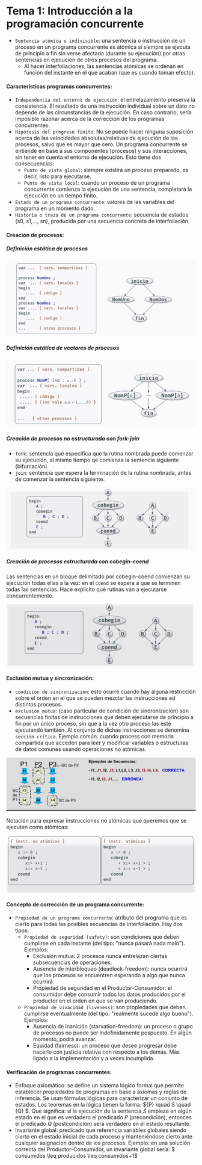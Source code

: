 # Tema 1: Introducción a la programación concurrente

* `Sentencia atómica o indivisible`: una sentencia o instrucción de un proceso en un programa concurrente es atómica si siempre se ejecuta de principio a fin sin verse afectada (durante su ejecución) por otras sentencias en ejecución de otros procesos del programa.
    * Al hacer interfoliaciones, las sentencias atómicas se ordenan en función del instante en el que acaban (que es cuando toman efecto).

  
#### Características programas concurrentes:
* `Independencia del entorno de ejecución`: el entrelazamiento preserva la consistencia. El resultado de una instrucción individual sobre un dato no depende de las circunstancias de la ejecución. En caso contrario, sería imposible razonar acerca de la corrección de los programas concurrentes.
* `Hipótesis del progreso finito`: No se puede hacer ninguna suposición acerca de las velocidades absolutas/relativas de ejecución de los procesos, salvo que es mayor que cero. Un programa concurrente se entiende en base a sus componentes (procesos) y sus interacciones, sin tener en cuenta el entorno de ejecución. Esto tiene dos consecuencias:
    * `Punto de vista global`: siempre existirá un proceso preparado, es decir, listo para ejecutarse.
    * `Punto de vista local`: cuando un proceso de un programa concurrente comienza la ejecución de una sentencia, completará la ejecución en un tiempo finito.
* `Estado de un programa concurrente`: valores de las variables del programa en un momento dado.
* `Historia o traza de un programa concurrente`: secuencia de estados (s0, s1,..., sn), producida por una secuencia concreta de interfoliación.
  
#### Creación de procesos:

##### Definición estática de procesos

![alt text](./images/1.png "definicion estatica de procesos")

##### Definición estática de vectores de procesos

![alt text](./images/2.png "definicion estatica de vectores de procesos")


##### Creación de procesos no estructurada con fork-join

* `fork`: sentencia que especifica que la rutina nombrada puede comenzar su ejecución, al mismo tiempo qe comienza la sentencia siguiente (bifurcación).
* `join`: sentencia que espera la terminación de la rutina nombrada, antes de comenzar la sentencia siguiente.

![alt text](./images/3.png "definicion no estructurada de procesos")

##### Creación de procesos estructurada con cobegin-coend

Las sentencias en un bloque delimitado por cobegin-coend comienzan su ejecución todas ellas a la vez: en el `coend` se espera a que se terminen todas las sentencias. Hace explícito qué rutinas van a ejecutarse concurrentemente.

![alt text](./images/4.png "definicion estructurada de procesos")


#### Exclusión mutua y sincronización:

* `condición de sincronización`: esto ocurre cuando hay alguna restricción sobre el orden en el que se pueden mezclar las instrucciones ed distintos procesos.
* `exclusión mutua`: (caso particular de condición de sincronización) son secuencias finitas de instrucciones que deben ejecutarse de principio a fin por un único proceso, sin que a la vez otro proceso las esté ejecutando también. Al conjunto de dichas instrucciones se denomina `sección crítica`. Ejemplo común: cuando process con memoria compartida que acceden para leer y modificar variables o estructuras de datos comunes usando operaciones no atómicas.

![alt text](./images/6.png "exclusion mutua ejemplo")

Notación para expresar instrucciones no atómicas que queremos que se ejecuten como atómicas: 

![alt text](./images/5.png "notación pseudo-código")


#### Concepto de corrección de un programa concurrente:

* `Propiedad de un programa concurrente`: atributo del programa que es cierto para todas las posibles secuencias de interfoliación. Hay dos tipos:
    * `Propiedad de seguridad (safety)`: son condiciones que deben cumplirse en cada instante (del tipo: "nunca pasará nada malo"). Ejemplos:
        * Exclusión mutua: 2 procesos nunca entrelazan ciertas subsecuencias de operaciones.
        * Ausencia de interbloqueo (deadlock-freedom):  nunca ocurrirá que los procesos se encuentren esperando a algo que nunca ocurrirá.
        * Propiedad de seguridad en el Productor-Consumidor: el consumidor debe consumir todos los datos producidos por el productor en el orden en que se van produciendo.
    * `Propiedad de vivacidad (liveness)`: son propiedades que deben cumplirse eventualmente (del tipo: "realmente sucede algo bueno"). Ejemplos:
        * Ausencia de inanición (starvation-freedom): un proceso o grupo de procesos no puede ser indefinidamente pospuesto. En algún momento, podrá avanzar.
        * Equidad (fairness): un proceso que desee progresar debe hacerlo con justicia relativa con respecto a los demás. Más ligado a la implementación y a veces incumplida.

#### Verificación de programas concurrentes:

* Enfoque axiomático: se define un sistema lógico formal que permite establecer propiedades de programas en base a axiomas y reglas de inferencia. Se usan fórmulas lógicas para caracterizar un conjunto de estados. Los teoremas en la lógica tienen la forma: $\{P\} \quad S \quad \{Q\} $. Que significa: si la ejecución de la sentencia $S$ empieza en algún estado en el que es verdadero el predicado $P$ (precondición), entonces el predicado $Q$ (postcondición) será verdadero en el estado resultante.
* Invariante global: predicado que referencia variables globales siendo cierto en el estado inicial de cada proceso y manteniéndose cierto ante cualquier asignación dentro de los procesos. Ejemplo: en una solución correcta del Productor-Consumidor, un invariante global sería: $ consumidos \leq producidos \leq consumidos+1$
